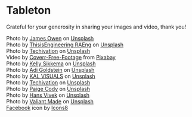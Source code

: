 # Tableton

Grateful for your generosity in sharing your images and video, thank you!

Photo by <a href="https://unsplash.com/@jhjowen?utm_source=unsplash&utm_medium=referral&utm_content=creditCopyText">James Owen</a> on <a href="https://unsplash.com/photos/MuIvHRJbjA8?utm_source=unsplash&utm_medium=referral&utm_content=creditCopyText">Unsplash</a> <br>
Photo by <a href="https://unsplash.com/@thisisengineering?utm_source=unsplash&utm_medium=referral&utm_content=creditCopyText">ThisisEngineering RAEng</a> on <a href="https://unsplash.com/photos/qd-fV_SSwqw?utm_source=unsplash&utm_medium=referral&utm_content=creditCopyText">Unsplash</a> <br>
Photo by <a href="https://unsplash.com/@techivation?utm_source=unsplash&utm_medium=referral&utm_content=creditCopyText">Techivation</a> on <a href="https://unsplash.com/photos/J1J6JPKllNY?utm_source=unsplash&utm_medium=referral&utm_content=creditCopyText">Unsplash</a> <br>
Video by <a href="https://pixabay.com/users/coverr-free-footage-1281706/?utm_source=link-attribution&utm_medium=referral&utm_campaign=video&utm_content=1651">Coverr-Free-Footage</a> from <a href="https://pixabay.com//?utm_source=link-attribution&utm_medium=referral&utm_campaign=video&utm_content=1651">Pixabay</a> <br>
Photo by <a href="https://unsplash.com/@kellysikkema?utm_source=unsplash&utm_medium=referral&utm_content=creditCopyText">Kelly Sikkema</a> on <a href="https://unsplash.com/photos/X-etICbUKec?utm_source=unsplash&utm_medium=referral&utm_content=creditCopyText">Unsplash</a> <br>
Photo by <a href="https://unsplash.com/@adigold1?utm_source=unsplash&utm_medium=referral&utm_content=creditCopyText">Adi Goldstein</a> on <a href="https://unsplash.com/photos/sdtnZ4LgbWk?utm_source=unsplash&utm_medium=referral&utm_content=creditCopyText">Unsplash</a> <br>
Photo by <a href="https://unsplash.com/@kalvisuals?utm_source=unsplash&utm_medium=referral&utm_content=creditCopyText">KAL VISUALS</a> on <a href="https://unsplash.com/photos/QSdmn5-UI1c?utm_source=unsplash&utm_medium=referral&utm_content=creditCopyText">Unsplash</a> <br>
Photo by <a href="https://unsplash.com/@techivation?utm_source=unsplash&utm_medium=referral&utm_content=creditCopyText">Techivation</a> on <a href="https://unsplash.com/photos/Fa50KajoAtA?utm_source=unsplash&utm_medium=referral&utm_content=creditCopyText">Unsplash</a> <br>
Photo by <a href="https://unsplash.com/@paige_cody?utm_source=unsplash&utm_medium=referral&utm_content=creditCopyText">Paige Cody</a> on <a href="https://unsplash.com/photos/7kck7rSl_Bo?utm_source=unsplash&utm_medium=referral&utm_content=creditCopyText">Unsplash</a> <br>
Photo by <a href="https://unsplash.com/@oneshotespresso?utm_source=unsplash&utm_medium=referral&utm_content=creditCopyText">Hans Vivek</a> on <a href="https://unsplash.com/photos/By96LAr-34o?utm_source=unsplash&utm_medium=referral&utm_content=creditCopyText">Unsplash</a> <br>
Photo by <a href="https://unsplash.com/@valiantmade?utm_source=unsplash&utm_medium=referral&utm_content=creditCopyText">Valiant Made</a> on <a href="https://unsplash.com/photos/UrzN-8K1PCE?utm_source=unsplash&utm_medium=referral&utm_content=creditCopyText">Unsplash</a> <br>
<a target="_blank" href="https://icons8.com/icon/uLWV5A9vXIPu/facebook">Facebook</a> icon by <a target="_blank" href="https://icons8.com">Icons8</a>
